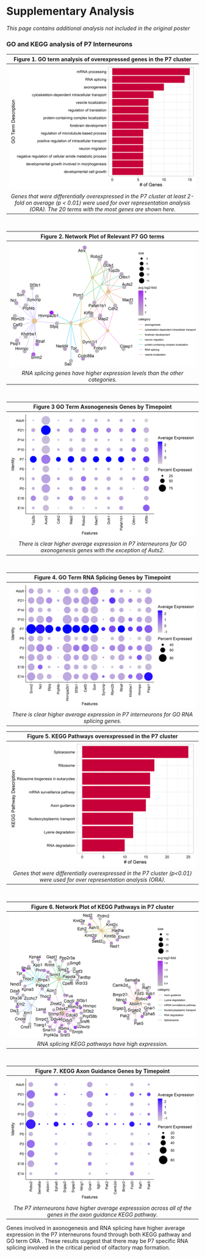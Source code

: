 # Supplementary Analysis   

*This page contains additional analysis not included in the original poster*   


### GO and KEGG analysis of P7 Interneurons   


| Figure 1. GO term analysis of overexpressed genes in the P7 cluster | 
|:--:|
| ![Figure 1](./P7_GO_KEGG_analysis_files/figure-html/GO_barplot_%20cluster5-1.png) |
| *Genes that were differentially overexpressed in the P7 cluster at least 2-fold on average (p < 0.01) were used for over representation analysis (ORA). The 20 terms with the most genes are shown here.*|


&nbsp;


| Figure 2. Network Plot of Relevant P7 GO terms| 
|:--:|
| ![Figure 2](./P7_GO_KEGG_analysis_files/figure-html/GO_cnetplot_cluster5-1.png) |
| *RNA splicing genes have higher expression levels than the other categories.*|

&nbsp;

| Figure 3 GO Term Axonogenesis Genes by Timepoint| 
|:--:|
| ![Figure 3](./P7_GO_KEGG_analysis_files/figure-html/dotplot_GO_axonogeneis_timepoint-1.png) |
| *There is clear higher average expression in P7 interneurons for GO axonogenesis genes with the exception of Auts2.*|
  

&nbsp;
 
| Figure 4. GO Term RNA Splicing Genes by Timepoint| 
|:--:|
| ![Figure 4](./P7_GO_KEGG_analysis_files/figure-html/dotplot_GO_RNAsplicing_timepoint-1.png) |
| *There is clear higher average expression in P7 interneurons for GO RNA splicing genes.*|




| Figure 5. KEGG Pathways overexpressed in the P7 cluster |  
|:--:|
| ![Figure 5](./P7_GO_KEGG_analysis_files/figure-html/kegg_barplot_cluster5-1.png) |
| *Genes that were differentially overexpressed in the P7 cluster (p<0.01) were used for over representation analysis (ORA).*|

&nbsp;

| Figure 6. Network Plot of KEGG Pathways in P7 cluster| 
|:--:|
| ![Figure 6](./P7_GO_KEGG_analysis_files/figure-html/kegg_cnetplot_cluster5-1.png) |
| *RNA splicing KEGG pathways have high expression.*|

&nbsp;

| Figure 7. KEGG Axon Guidance Genes by Timepoint| 
|:--:|
| ![Figure 7](./P7_GO_KEGG_analysis_files/figure-html/dotplot_KEGG_axonGuidance_timepoint-1.png) |  
| *The P7 interneurons have higher average expresssion across all of the genes in the axon guidance KEGG pathway.*|

Genes involved in axonogenesis and RNA splicing have higher average expression in the P7 interneurons found through both KEGG pathway and GO term ORA . These results suggest that there may be P7 specific RNA splicing involved in the critical period of olfactory map formation.
